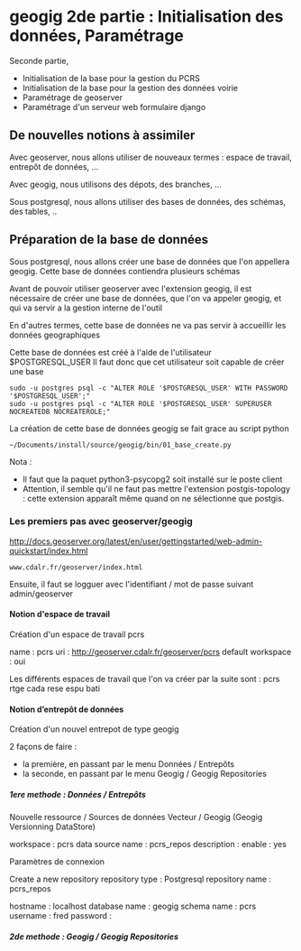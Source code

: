 

# geogig 2de partie : Initialisation des données, Paramétrage

Seconde partie,
  - Initialisation de la base pour la gestion du PCRS
  - Initialisation de la base pour la gestion des données voirie
  - Paramétrage de geoserver
  - Paramétrage d'un serveur web formulaire django




## De nouvelles notions à assimiler

Avec geoserver, nous allons utiliser de nouveaux termes : espace de travail,
entrepôt de données, ...

Avec geogig, nous utilisons des dépots, des branches, ...

Sous postgresql, nous allons utiliser des bases de données, des schémas,
 des tables, ..

## Préparation de la base de données

Sous postgresql, nous allons créer une base de données que l'on appellera geogig.
Cette base de données contiendra plusieurs schémas


Avant de pouvoir utiliser geoserver avec l'extension geogig, il est nécessaire
de créer une base de données, que l'on va appeler geogig,
et qui va servir a la gestion interne de l'outil

En d'autres termes, cette base de données ne va pas servir à accueillir
les données geographiques

Cette base de données est créé à l'aide de l'utilisateur $POSTGRESQL_USER
Il faut donc que cet utilisateur soit capable de créer une base
```
sudo -u postgres psql -c "ALTER ROLE '$POSTGRESQL_USER' WITH PASSWORD '$POSTGRESQL_USER';"
sudo -u postgres psql -c "ALTER ROLE '$POSTGRESQL_USER' SUPERUSER NOCREATEDB NOCREATEROLE;"
```

La création de cette base de données geogig se fait grace au script python
```
~/Documents/install/source/geogig/bin/01_base_create.py
```

Nota :
 - Il faut que la paquet python3-psycopg2 soit installé sur le poste client
 - Attention, il semble qu'il ne faut pas mettre l'extension postgis-topology :
   cette extension apparaît même quand on ne sélectionne que postgis.

###  Les premiers pas avec geoserver/geogig

http://docs.geoserver.org/latest/en/user/gettingstarted/web-admin-quickstart/index.html

```
www.cdalr.fr/geoserver/index.html
```
Ensuite, il faut se logguer avec l'identifiant / mot de passe suivant
admin/geoserver

#### Notion d'espace de travail

Création d'un espace de travail pcrs

name : pcrs
uri : http://geoserver.cdalr.fr/geoserver/pcrs
default workspace : oui

Les différents espaces de travail que l'on va créer par la suite sont :
pcrs
rtge
cada
rese
espu
bati

#### Notion d’entrepôt de données

Création d'un nouvel entrepot de type geogig

2 façons de faire :
 - la première, en passant par le menu Données / Entrepôts
 - la seconde, en passant par le menu Geogig / Geogig Repositories

##### 1ere methode : Données / Entrepôts

Nouvelle ressource / Sources de données Vecteur / Geogig (Geogig Versionning DataStore)

workspace : pcrs
data source name : pcrs_repos
description :
enable : yes

Paramètres de connexion

Create a new repository
repository type : Postgresql
repository name : pcrs_repos

hostname : localhost
database name : geogig
schema name : pcrs
username : fred
password :

##### 2de methode : Geogig / Geogig Repositories
